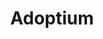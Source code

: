 ---
codehost: https://github.com/https://github.com/adoptium
linkedin: https://linkedin.com/showcase/adoptium
logohandle: adoptiumnet
sort: adoptium
title: Adoptium
website: https://adoptium.net/
youtube: https://youtube.com/c/EclipseAdoptium
---